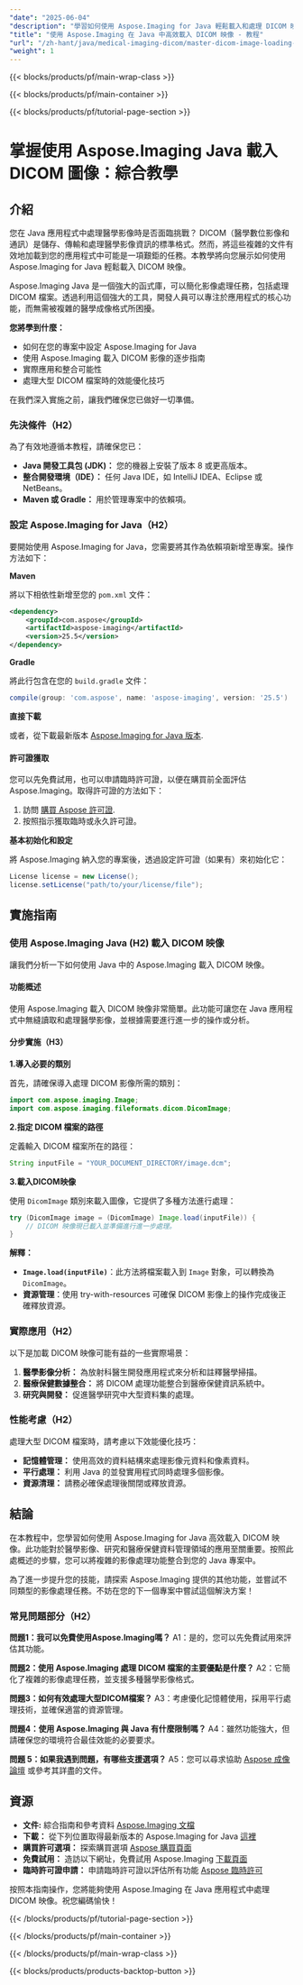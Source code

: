 ```yaml
---
"date": "2025-06-04"
"description": "學習如何使用 Aspose.Imaging for Java 輕鬆載入和處理 DICOM 映像。這份全面的指南將幫助您簡化醫學影像任務。"
"title": "使用 Aspose.Imaging 在 Java 中高效載入 DICOM 映像 - 教程"
"url": "/zh-hant/java/medical-imaging-dicom/master-dicom-image-loading-aspose-imaging-java/"
"weight": 1
---
```


{{< blocks/products/pf/main-wrap-class >}}

{{< blocks/products/pf/main-container >}}

{{< blocks/products/pf/tutorial-page-section >}}
# 掌握使用 Aspose.Imaging Java 載入 DICOM 圖像：綜合教學

## 介紹

您在 Java 應用程式中處理醫學影像時是否面臨挑戰？ DICOM（醫學數位影像和通訊）是儲存、傳輸和處理醫學影像資訊的標準格式。然而，將這些複雜的文件有效地加載到您的應用程式中可能是一項艱鉅的任務。本教學將向您展示如何使用 Aspose.Imaging for Java 輕鬆載入 DICOM 映像。

Aspose.Imaging Java 是一個強大的函式庫，可以簡化影像處理任務，包括處理 DICOM 檔案。透過利用這個強大的工具，開發人員可以專注於應用程式的核心功能，而無需被複雜的醫學成像格式所困擾。

**您將學到什麼：**

- 如何在您的專案中設定 Aspose.Imaging for Java
- 使用 Aspose.Imaging 載入 DICOM 影像的逐步指南
- 實際應用和整合可能性
- 處理大型 DICOM 檔案時的效能優化技巧

在我們深入實施之前，讓我們確保您已做好一切準備。

### 先決條件（H2）

為了有效地遵循本教程，請確保您已：

- **Java 開發工具包 (JDK)：** 您的機器上安裝了版本 8 或更高版本。
- **整合開發環境（IDE）：** 任何 Java IDE，如 IntelliJ IDEA、Eclipse 或 NetBeans。
- **Maven 或 Gradle：** 用於管理專案中的依賴項。

### 設定 Aspose.Imaging for Java（H2）

要開始使用 Aspose.Imaging for Java，您需要將其作為依賴項新增至專案。操作方法如下：

**Maven**

將以下相依性新增至您的 `pom.xml` 文件：

```xml
<dependency>
    <groupId>com.aspose</groupId>
    <artifactId>aspose-imaging</artifactId>
    <version>25.5</version>
</dependency>
```

**Gradle**

將此行包含在您的 `build.gradle` 文件：

```gradle
compile(group: 'com.aspose', name: 'aspose-imaging', version: '25.5')
```

**直接下載**

或者，從下載最新版本 [Aspose.Imaging for Java 版本](https://releases。aspose.com/imaging/java/).

#### 許可證獲取

您可以先免費試用，也可以申請臨時許可證，以便在購買前全面評估 Aspose.Imaging。取得許可證的方法如下：

1. 訪問 [購買 Aspose 許可證](https://purchase。aspose.com/buy).
2. 按照指示獲取臨時或永久許可證。

**基本初始化和設定**

將 Aspose.Imaging 納入您的專案後，透過設定許可證（如果有）來初始化它：

```java
License license = new License();
license.setLicense("path/to/your/license/file");
```

## 實施指南

### 使用 Aspose.Imaging Java (H2) 載入 DICOM 映像

讓我們分析一下如何使用 Java 中的 Aspose.Imaging 載入 DICOM 映像。

#### 功能概述

使用 Aspose.Imaging 載入 DICOM 映像非常簡單。此功能可讓您在 Java 應用程式中無縫讀取和處理醫學影像，並根據需要進行進一步的操作或分析。

#### 分步實施（H3）

**1.導入必要的類別**

首先，請確保導入處理 DICOM 影像所需的類別：

```java
import com.aspose.imaging.Image;
import com.aspose.imaging.fileformats.dicom.DicomImage;
```

**2.指定 DICOM 檔案的路徑**

定義輸入 DICOM 檔案所在的路徑：

```java
String inputFile = "YOUR_DOCUMENT_DIRECTORY/image.dcm";
```

**3.載入DICOM映像**

使用 `DicomImage` 類別來載入圖像，它提供了多種方法進行處理：

```java
try (DicomImage image = (DicomImage) Image.load(inputFile)) {
    // DICOM 映像現已載入並準備進行進一步處理。
}
```

**解釋：**
- **`Image.load(inputFile)`**：此方法將檔案載入到 `Image` 對象，可以轉換為 `DicomImage`。
- **資源管理**：使用 try-with-resources 可確保 DICOM 影像上的操作完成後正確釋放資源。

### 實際應用（H2）

以下是加載 DICOM 映像可能有益的一些實際場景：

1. **醫學影像分析：** 為放射科醫生開發應用程式來分析和註釋醫學掃描。
2. **醫療保健數據整合：** 將 DICOM 處理功能整合到醫療保健資訊系統中。
3. **研究與開發：** 促進醫學研究中大型資料集的處理。

### 性能考慮（H2）

處理大型 DICOM 檔案時，請考慮以下效能優化技巧：

- **記憶體管理：** 使用高效的資料結構來處理影像元資料和像素資料。
- **平行處理：** 利用 Java 的並發實用程式同時處理多個影像。
- **資源清理：** 請務必確保處理後關閉或釋放資源。

## 結論

在本教程中，您學習如何使用 Aspose.Imaging for Java 高效載入 DICOM 映像。此功能對於醫學影像、研究和醫療保健資料管理領域的應用至關重要。按照此處概述的步驟，您可以將複雜的影像處理功能整合到您的 Java 專案中。

為了進一步提升您的技能，請探索 Aspose.Imaging 提供的其他功能，並嘗試不同類型的影像處理任務。不妨在您的下一個專案中嘗試這個解決方案！

### 常見問題部分（H2）

**問題1：我可以免費使用Aspose.Imaging嗎？**
A1：是的，您可以先免費試用來評估其功能。

**問題2：使用 Aspose.Imaging 處理 DICOM 檔案的主要優點是什麼？**
A2：它簡化了複雜的影像處理任務，並支援多種醫學影像格式。

**問題3：如何有效處理大型DICOM檔案？**
A3：考慮優化記憶體使用，採用平行處理技術，並確保適當的資源管理。

**問題4：使用 Aspose.Imaging 與 Java 有什麼限制嗎？**
A4：雖然功能強大，但請確保您的環境符合最佳效能的必要要求。

**問題 5：如果我遇到問題，有哪些支援選項？**
A5：您可以尋求協助 [Aspose 成像論壇](https://forum.aspose.com/c/imaging/10) 或參考其詳盡的文件。

## 資源

- **文件:** 綜合指南和參考資料 [Aspose.Imaging 文檔](https://reference.aspose.com/imaging/java/)
- **下載：** 從下列位置取得最新版本的 Aspose.Imaging for Java [這裡](https://releases.aspose.com/imaging/java/)
- **購買許可選項：** 探索購買選項 [Aspose 購買頁面](https://purchase.aspose.com/buy)
- **免費試用：** 造訪以下網址，免費試用 Aspose.Imaging [下載頁面](https://releases.aspose.com/imaging/java/)
- **臨時許可證申請：** 申請臨時許可證以評估所有功能 [Aspose 臨時許可](https://purchase.aspose.com/temporary-license/)

按照本指南操作，您將能夠使用 Aspose.Imaging 在 Java 應用程式中處理 DICOM 映像。祝您編碼愉快！

{{< /blocks/products/pf/tutorial-page-section >}}

{{< /blocks/products/pf/main-container >}}

{{< /blocks/products/pf/main-wrap-class >}}

{{< blocks/products/products-backtop-button >}}